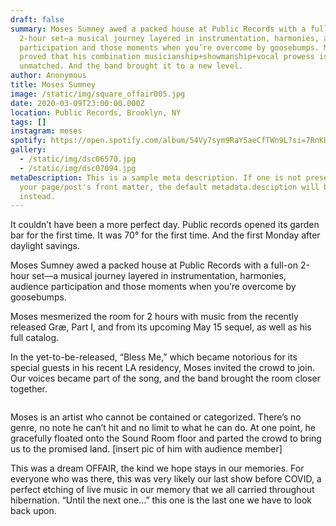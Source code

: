```yaml
---
draft: false
summary: Moses Sumney awed a packed house at Public Records with a full-on
  2-hour set—a musical journey layered in instrumentation, harmonies, audience
  participation and those moments when you’re overcome by goosebumps. Moses
  proved that his combination musicianship+showmanship+vocal prowess is
  unmatched. And the band brought it to a new level. 
author: Anonymous
title: Moses Sumney
image: /static/img/square_offair005.jpg
date: 2020-03-09T23:00:00.000Z
location: Public Records, Brooklyn, NY
tags: []
instagram: moses
spotify: https://open.spotify.com/album/54Vy7sym9RaY5aeCfTWn9L?si=7RnKHMu7RwafPSt-oungLg&dl_branch=1
gallery:
  - /static/img/dsc06570.jpg
  - /static/img/dsc07094.jpg
metaDescription: This is a sample meta description. If one is not present in
  your page/post's front matter, the default metadata.desciption will be used
  instead.
---
```

It couldn’t have been a more perfect day. Public records opened its garden bar for the first time. It was 70° for the first time. And the first Monday after daylight savings. 

Moses Sumney awed a packed house at Public Records with a full-on 2-hour set—a musical journey layered in instrumentation, harmonies, audience participation and those moments when you’re overcome by goosebumps. 

Moses mesmerized the room for 2 hours with music from the recently released Græ, Part I, and from its upcoming May 15 sequel, as well as his full catalog. 

In the yet-to-be-released, “Bless Me,” which became notorious for its special guests in his recent LA residency, Moses invited the crowd to join. Our voices became part of the song, and the band brought the room closer together. 

![]()

Moses is an artist who cannot be contained or categorized. There’s no genre, no note he can’t hit and no limit to what he can do. At one point, he gracefully floated onto the Sound Room floor and parted the crowd to bring us to the promised land. \[insert pic of him with audience member]

This was a dream OFFAIR, the kind we hope stays in our memories. For everyone who was there, this was very likely our last show before COVID, a perfect etching of live music in our memory that we all carried throughout hibernation. “Until the next one…” this one is the last one we have to look back upon.